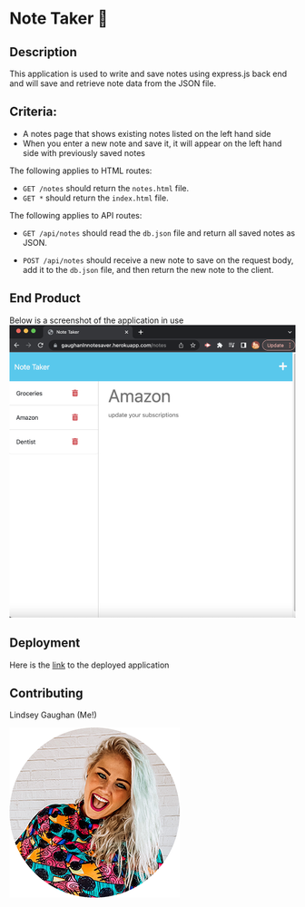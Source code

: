 # Note Taker 📝

## Description

This application is used to write and save notes using express.js back end and will save and retrieve note data from the JSON file.

## Criteria:

* A notes page that shows existing notes listed on the left hand side
* When you enter a new note and save it, it will appear on the left hand side with previously saved notes

The following applies to HTML routes:
  * `GET /notes` should return the `notes.html` file.
  * `GET *` should return the `index.html` file.

The following applies to API routes:
  * `GET /api/notes` should read the `db.json` file and return all saved notes as JSON.

  * `POST /api/notes` should receive a new note to save on the request body, add it to the `db.json` file, and then return the new note to the client. 


## End Product 

<!-- screenshots -->
Below is a screenshot of the application in use
![screenshot1](./Assets/applicationScreenshot.png)

<!-- link -->
## Deployment
Here is the [link](https://gaughanlnnotesaver.herokuapp.com/) to the deployed application

## Contributing
Lindsey Gaughan (Me!) 

![Lindsey Gaughan](./Assets/gaughanln.png)





